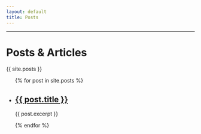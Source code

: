 ```yaml
---
layout: default
title: Posts
---
```


----

<h1>Posts & Articles</h1>
{{ site.posts }}
<ul>


  {% for post in site.posts %}
    <li>
      <h2><a href="{{ post.url }}">{{ post.title }}</a></h2>
      <p>{{ post.excerpt }}</p>
    </li>
  {% endfor %}
</ul>
